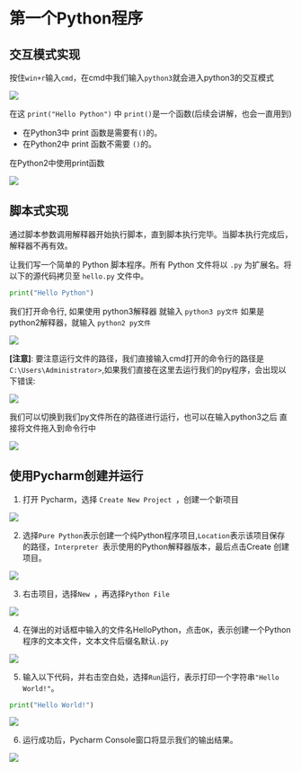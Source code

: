 # 第一个Python程序

## 交互模式实现

  按住``win+r``输入``cmd``，在cmd中我们输入``python3``就会进入python3的交互模式

  ![](images/hello.gif)

  在这 ``print("Hello Python")`` 中 ``print()``是一个函数(后续会讲解，也会一直用到)

  - 在Python3中 print 函数是需要有``()``的。
  - 在Python2中 print 函数不需要 ``()``的。

在Python2中使用print函数

![](images/hello2.gif)

## 脚本式实现

通过脚本参数调用解释器开始执行脚本，直到脚本执行完毕。当脚本执行完成后，解释器不再有效。

让我们写一个简单的 Python 脚本程序。所有 Python 文件将以 ``.py`` 为扩展名。将以下的源代码拷贝至 ``hello.py`` 文件中。

```Python
print("Hello Python")
```

我们打开命令行, 如果使用 python3解释器 就输入 ``python3 py文件`` 如果是 python2解释器，就输入 ``python2 py文件``

![](images/脚本.gif)

**[注意]**: 要注意运行文件的路径，我们直接输入cmd打开的命令行的路径是 ``C:\Users\Administrator>``,如果我们直接在这里去运行我们的py程序，会出现以下错误:

![](images/error1.png)

我们可以切换到我们py文件所在的路径进行运行，也可以在输入python3之后 直接将文件拖入到命令行中

![](images/error2.gif)

## 使用Pycharm创建并运行

1. 打开 Pycharm，选择 ``Create New Project ``，创建一个新项目

  ![](images/py1.png)

2. 选择`` Pure Python ``表示创建一个纯Python程序项目,`` Location ``表示该项目保存的路径，``Interpreter ``表示使用的Python解释器版本，最后点击Create 创建项目。

  ![](images/py2.png)

3. 右击项目，选择``New ``，再选择`` Python File ``

  ![](images/py3.png)

4. 在弹出的对话框中输入的文件名HelloPython，点击``OK``，表示创建一个Python程序的文本文件，文本文件后缀名默认``.py``

  ![](images/py4.png)

5. 输入以下代码，并右击空白处，选择``Run``运行，表示打印一个字符串``"Hello World!"``。
  ```python
  print("Hello World!")
  ```

  ![](images/py5.png)

6. 运行成功后，Pycharm Console窗口将显示我们的输出结果。

  ![](images/py6.png)
